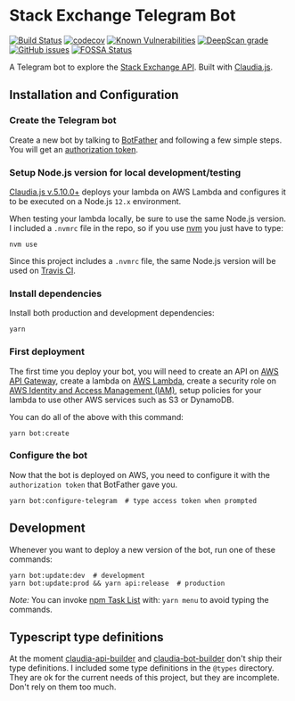 # Stack Exchange Telegram Bot

[![Build Status](https://travis-ci.com/jackdbd/stack-exchange-bot.svg?branch=master)](https://travis-ci.com/jackdbd/stack-exchange-bot) [![codecov](https://codecov.io/gh/jackdbd/stack-exchange-bot/branch/master/graph/badge.svg)](https://codecov.io/gh/jackdbd/stack-exchange-bot) [![Known Vulnerabilities](https://snyk.io//test/github/jackdbd/stack-exchange-bot/badge.svg?targetFile=package.json)](https://snyk.io//test/github/jackdbd/stack-exchange-bot?targetFile=package.json) [![DeepScan grade](https://deepscan.io/api/teams/3517/projects/8175/branches/93087/badge/grade.svg)](https://deepscan.io/dashboard#view=project&tid=3517&pid=8175&bid=93087) [![GitHub issues](https://img.shields.io/github/issues/jackdbd/stack-exchange-bot.svg)](https://github.com/jackdbd/stack-exchange-bot/issues/) [![FOSSA Status](https://app.fossa.com/api/projects/git%2Bgithub.com%2Fjackdbd%2Fstack-exchange-bot.svg?type=small)](https://app.fossa.com/projects/git%2Bgithub.com%2Fjackdbd%2Fstack-exchange-bot?ref=badge_small)

A Telegram bot to explore the [Stack Exchange API](https://api.stackexchange.com/docs). Built with [Claudia.js](https://claudiajs.com/).

## Installation and Configuration

### Create the Telegram bot

Create a new bot by talking to [BotFather](https://core.telegram.org/bots#3-how-do-i-create-a-bot) and following a few simple steps. You will get an [authorization token](https://core.telegram.org/bots#creating-a-new-bot).

### Setup Node.js version for local development/testing

[Claudia.js v.5.10.0+](https://www.claudiajs.com/news/2019/11/19/claudia-5.10.html) deploys your lambda on AWS Lambda and configures it to be executed on a Node.js `12.x` environment.

When testing your lambda locally, be sure to use the same Node.js version. I included a `.nvmrc` file in the repo, so if you use [nvm](https://github.com/nvm-sh/nvm) you just have to type:

```shell
nvm use
```

Since this project includes a `.nvmrc` file, the same Node.js version will be used on [Travis CI](https://docs.travis-ci.com/user/languages/javascript-with-nodejs#specifying-nodejs-versions-using-nvmrc).

### Install dependencies

Install both production and development dependencies:

```shell
yarn
```

### First deployment

The first time you deploy your bot, you will need to create an API on [AWS API Gateway](https://aws.amazon.com/api-gateway/), create a lambda on [AWS Lambda](https://aws.amazon.com/lambda/), create a security role on [AWS Identity and Access Management (IAM)](https://aws.amazon.com/iam/), setup policies for your lambda to use other AWS services such as S3 or DynamoDB.

You can do all of the above with this command:

```shell
yarn bot:create
```

### Configure the bot

Now that the bot is deployed on AWS, you need to configure it with the `authorization token` that BotFather gave you.

```shell
yarn bot:configure-telegram  # type access token when prompted
```

## Development

Whenever you want to deploy a new version of the bot, run one of these commands:

```shell
yarn bot:update:dev  # development
yarn bot:update:prod && yarn api:release  # production
```

*Note:* You can invoke [npm Task List](https://github.com/ruyadorno/ntl) with: `yarn menu` to avoid typing the commands.

## Typescript type definitions

At the moment [claudia-api-builder](https://www.claudiajs.com/claudia-api-builder.html) and [claudia-bot-builder](https://claudiajs.com/claudia-bot-builder.html) don't ship their type definitions. I included some type definitions in the `@types` directory. They are ok for the current needs of this project, but they are incomplete. Don't rely on them too much.
